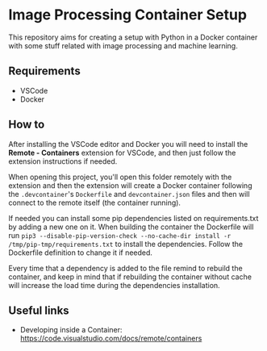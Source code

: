 # Image Processing Container Setup

This repository aims for creating a setup with Python in a Docker container with
some stuff related with image processing and machine learning.

## Requirements

- VSCode
- Docker

## How to

After installing the VSCode editor and Docker you will need to install the
**Remote - Containers** extension for VSCode, and then just follow the extension
instructions if needed.

When opening this project, you'll open this folder remotely with the extension
and then the extension will create a Docker container following the
`.devcontainer`'s `Dockerfile` and `devcontainer.json` files and then will
connect to the remote itself (the container running).

If needed you can install some pip dependencies listed on requirements.txt by
adding a new one on it. When building the container the Dockerfile will run
`pip3 --disable-pip-version-check --no-cache-dir install -r /tmp/pip-tmp/requirements.txt`
to install the dependencies. Follow the Dockerfile definition to change it if
needed.

Every time that a dependency is added to the file remind to rebuild the
container, and keep in mind that if rebuilding the container without cache will
increase the load time during the dependencies installation.

## Useful links

- Developing inside a Container: https://code.visualstudio.com/docs/remote/containers

